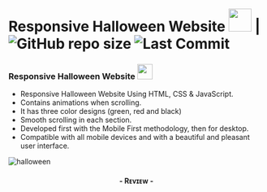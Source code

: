 # Responsive Halloween Website <img src="https://emojipedia-us.s3.dualstack.us-west-1.amazonaws.com/thumbs/120/facebook/304/jack-o-lantern_1f383.png" width="45px"> | ![GitHub repo size](https://img.shields.io/github/repo-size/WKRPrabashwara/Halloween?label=Repo%20Size) ![Last Commit](https://img.shields.io/github/last-commit/WKRPrabashwara/Halloween?color=red&label=Last%20commit&logo=damantha&logoColor=green)
### Responsive Halloween Website  <img src="https://emojipedia-us.s3.dualstack.us-west-1.amazonaws.com/thumbs/120/facebook/304/jack-o-lantern_1f383.png" width="30px">

- Responsive Halloween Website Using HTML, CSS & JavaScript.
- Contains animations when scrolling.
- It has three color designs (green, red and black)
- Smooth scrolling in each section.
- Developed first with the Mobile First methodology, then for desktop.
- Compatible with all mobile devices and with a beautiful and pleasant user interface.

![halloween](/preview.png)
<h4 align="center">- Rᴇᴠɪᴇᴡ -<h4>
  
#
